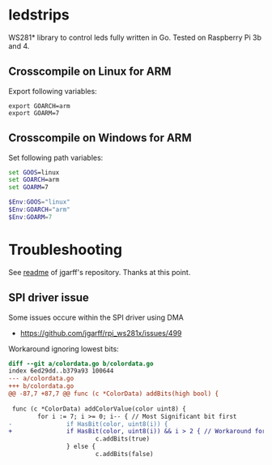 # ledstrips

WS281* library to control leds fully written in Go. 
Tested on Raspberry Pi 3b and 4.

## Crosscompile on Linux for ARM

Export following variables:

```terminal
export GOARCH=arm
export GOARM=7
```

## Crosscompile on Windows for ARM

Set following path variables:

```cmd
set GOOS=linux
set GOARCH=arm
set GOARM=7
```

```powershell
$Env:GOOS="linux"
$Env:GOARCH="arm"
$Env:GOARM=7
```

# Troubleshooting
See [readme](https://github.com/jgarff) of jgarff's repository. Thanks at this point.


## SPI driver issue

Some issues occure within the SPI driver using DMA
 - https://github.com/jgarff/rpi_ws281x/issues/499

Workaround ignoring lowest bits:

```diff
diff --git a/colordata.go b/colordata.go
index 6ed29dd..b379a93 100644
--- a/colordata.go
+++ b/colordata.go
@@ -87,7 +87,7 @@ func (c *ColorData) addBits(high bool) {
 
 func (c *ColorData) addColorValue(color uint8) {
        for i := 7; i >= 0; i-- { // Most Significant bit first
-               if HasBit(color, uint8(i)) {
+               if HasBit(color, uint8(i)) && i > 2 { // Workaround for SPI DMA issue
                        c.addBits(true)
                } else {
                        c.addBits(false)
```